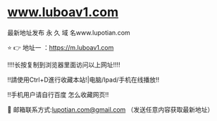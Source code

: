 # www.luboav1.com
 最新地址发布
永 久 域 名www.lupotian.com


⭐️ 👉 地址一 ：https://m.luboav1.com

‼️‼️长按复制到浏览器里面访问以上网址‼️‼️

‼️請使用Ctrl+D進行收藏本站!|电脑/Ipad/手机在线播放‼️

‼️手机用户请自行百度 怎么收藏网页‼️

📧 邮箱联系方式:lupotian.com@gmail.com （发送任意内容获取最新地址）
